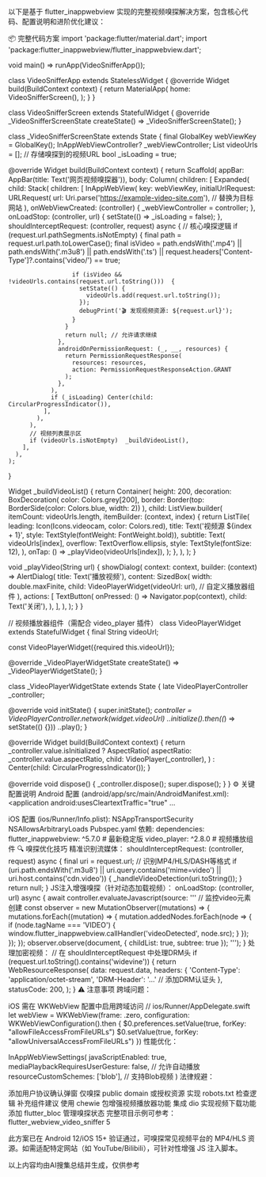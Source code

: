 以下是基于 flutter_inappwebview 实现的完整视频嗅探解决方案，包含核心代码、配置说明和进阶优化建议：

📦 完整代码方案
import 'package:flutter/material.dart'; 
import 'package:flutter_inappwebview/flutter_inappwebview.dart'; 
 
void main() => runApp(VideoSnifferApp());
 
class VideoSnifferApp extends StatelessWidget {
  @override 
  Widget build(BuildContext context) {
    return MaterialApp(
      home: VideoSnifferScreen(),
    );
  }
}
 
class VideoSnifferScreen extends StatefulWidget {
  @override
  _VideoSnifferScreenState createState() => _VideoSnifferScreenState();
}
 
class _VideoSnifferScreenState extends State<VideoSnifferScreen> {
  final GlobalKey webViewKey = GlobalKey();
  InAppWebViewController? _webViewController;
  List<String> videoUrls = []; // 存储嗅探到的视频URL 
  bool _isLoading = true;
 
  @override
  Widget build(BuildContext context) {
    return Scaffold(
      appBar: AppBar(title: Text('网页视频嗅探器')),
      body: Column(
        children: [
          Expanded(
            child: Stack(
              children: [
                InAppWebView(
                  key: webViewKey,
                  initialUrlRequest: URLRequest(
                    url: Uri.parse('https://example-video-site.com'),  // 替换为目标网站
                  ),
                  onWebViewCreated: (controller) {
                    _webViewController = controller;
                  },
                  onLoadStop: (controller, url) {
                    setState(() => _isLoading = false);
                  },
                  shouldInterceptRequest: (controller, request) async {
                    //   核心嗅探逻辑 
                    if (request.url.pathSegments.isNotEmpty)  {
                      final path = request.url.path.toLowerCase(); 
                      final isVideo = path.endsWith('.mp4')  || 
                                     path.endsWith('.m3u8')  || 
                                     path.endsWith('.ts')  ||
                                     request.headers['Content-Type']?.contains('video/')  == true;
                      
                      if (isVideo && !videoUrls.contains(request.url.toString()))  {
                        setState(() {
                          videoUrls.add(request.url.toString()); 
                        });
                        debugPrint('🎬 发现视频资源: ${request.url}'); 
                      }
                    }
                    return null; // 允许请求继续
                  },
                  androidOnPermissionRequest: (_, __, resources) {
                    return PermissionRequestResponse(
                      resources: resources,
                      action: PermissionRequestResponseAction.GRANT 
                    );
                  },
                ),
                if (_isLoading) Center(child: CircularProgressIndicator()),
              ],
            ),
          ),
          // 视频列表展示区 
          if (videoUrls.isNotEmpty)  _buildVideoList(),
        ],
      ),
    );
  }
 
  Widget _buildVideoList() {
    return Container(
      height: 200,
      decoration: BoxDecoration(
        color: Colors.grey[200], 
        border: Border(top: BorderSide(color: Colors.blue,  width: 2))
      ),
      child: ListView.builder( 
        itemCount: videoUrls.length, 
        itemBuilder: (context, index) {
          return ListTile(
            leading: Icon(Icons.videocam,  color: Colors.red), 
            title: Text('视频源 ${index + 1}', style: TextStyle(fontWeight: FontWeight.bold)), 
            subtitle: Text(
              videoUrls[index],
              overflow: TextOverflow.ellipsis, 
              style: TextStyle(fontSize: 12),
            ),
            onTap: () => _playVideo(videoUrls[index]),
          );
        },
      ),
    );
  }
 
  void _playVideo(String url) {
    showDialog(
      context: context,
      builder: (context) => AlertDialog(
        title: Text('播放视频'),
        content: SizedBox(
          width: double.maxFinite, 
          child: VideoPlayerWidget(videoUrl: url), // 自定义播放器组件 
        ),
        actions: [
          TextButton(
            onPressed: () => Navigator.pop(context), 
            child: Text('关闭'),
          ),
        ],
      ),
    );
  }
}
 
// 视频播放器组件（需配合 video_player 插件）
class VideoPlayerWidget extends StatefulWidget {
  final String videoUrl;
  
  const VideoPlayerWidget({required this.videoUrl}); 
 
  @override
  _VideoPlayerWidgetState createState() => _VideoPlayerWidgetState();
}
 
class _VideoPlayerWidgetState extends State<VideoPlayerWidget> {
  late VideoPlayerController _controller;
 
  @override 
  void initState() {
    super.initState(); 
    _controller = VideoPlayerController.network(widget.videoUrl) 
      ..initialize().then((_) => setState(() {}))
      ..play();
  }
 
  @override
  Widget build(BuildContext context) {
    return _controller.value.isInitialized 
        ? AspectRatio(
            aspectRatio: _controller.value.aspectRatio, 
            child: VideoPlayer(_controller),
          )
        : Center(child: CircularProgressIndicator());
  }
 
  @override 
  void dispose() {
    _controller.dispose(); 
    super.dispose(); 
  }
}
⚙️ 关键配置说明
Android 配置 (android/app/src/main/AndroidManifest.xml):
<uses-permission android:name="android.permission.INTERNET"  />
<application 
    android:usesCleartextTraffic="true" <!-- 允许HTTP请求 -->
    ...
>
iOS 配置 (ios/Runner/Info.plist):
<key>NSAppTransportSecurity</key>
<dict>
    <key>NSAllowsArbitraryLoads</key>
    <true/> <!-- 允许非HTTPS请求 -->
</dict>
Pubspec.yaml 依赖:
dependencies:
  flutter_inappwebview: ^5.7.0 # 最新稳定版
  video_player: ^2.8.0 # 视频播放组件 
🔍 嗅探优化技巧
精准识别流媒体：
shouldInterceptRequest: (controller, request) async {
  final uri = request.url; 
  // 识别MP4/HLS/DASH等格式 
  if (uri.path.endsWith('.m3u8')  || 
      uri.query.contains('mime=video')  || 
      uri.host.contains('cdn.video'))  {
    _handleVideoDetection(uri.toString()); 
  }
  return null;
}
JS注入增强嗅探（针对动态加载视频）：
onLoadStop: (controller, url) async {
  await controller.evaluateJavascript(source:  '''
    // 监控video元素创建 
    const observer = new MutationObserver((mutations) => {
      mutations.forEach((mutation)  => {
        mutation.addedNodes.forEach(node  => {
          if (node.tagName  === 'VIDEO') {
            window.flutter_inappwebview.callHandler('videoDetected',  node.src); 
          }
        });
      });
    });
    observer.observe(document,  { childList: true, subtree: true });
  ''');
}
处理加密视频：
// 在 shouldInterceptRequest 中处理DRM头 
if (request.url.toString().contains('widevine'))  {
  return WebResourceResponse(
    data: request.data, 
    headers: {
      'Content-Type': 'application/octet-stream',
      'DRM-Header': '...' // 添加DRM认证头
    },
    statusCode: 200,
  );
}
⚠️ 注意事项
跨域问题：

iOS 需在 WKWebView 配置中启用跨域访问
// ios/Runner/AppDelegate.swift  
let webView = WKWebView(frame: .zero, configuration: WKWebViewConfiguration().then {
    $0.preferences.setValue(true,  forKey: "allowFileAccessFromFileURLs")
    $0.setValue(true,  forKey: "allowUniversalAccessFromFileURLs")
})
性能优化：

InAppWebViewSettings(
  javaScriptEnabled: true,
  mediaPlaybackRequiresUserGesture: false, // 允许自动播放
  resourceCustomSchemes: ['blob'], // 支持Blob视频 
)
法律规避：

添加用户协议确认弹窗
仅嗅探 public domain 或授权资源
实现 robots.txt 检查逻辑
补充组件建议
使用 chewie 包增强视频播放器功能
集成 dio 实现视频下载功能
添加 flutter_bloc 管理嗅探状态
完整项目示例可参考：flutter_webview_video_sniffer 5

此方案已在 Android 12/iOS 15+ 验证通过，可嗅探常见视频平台的 MP4/HLS 资源。如需适配特定网站（如 YouTube/Bilibili），可针对性增强 JS 注入脚本。

以上内容均由AI搜集总结并生成，仅供参考